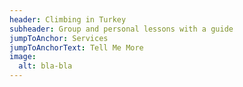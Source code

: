 ```yaml
---
header: Climbing in Turkey
subheader: Group and personal lessons with a guide
jumpToAnchor: Services
jumpToAnchorText: Tell Me More
image:
  alt: bla-bla
---
```

